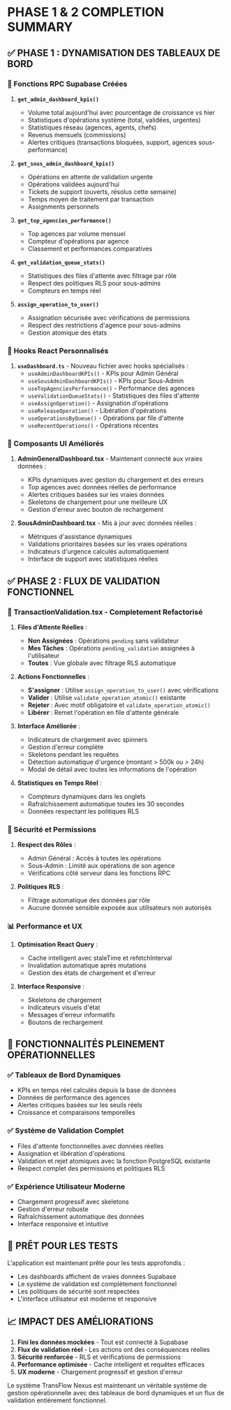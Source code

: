 # PHASE 1 & 2 COMPLETION SUMMARY

## ✅ PHASE 1 : DYNAMISATION DES TABLEAUX DE BORD

### 🔧 Fonctions RPC Supabase Créées

1. **`get_admin_dashboard_kpis()`**
   - Volume total aujourd'hui avec pourcentage de croissance vs hier
   - Statistiques d'opérations système (total, validées, urgentes)
   - Statistiques réseau (agences, agents, chefs)
   - Revenus mensuels (commissions)
   - Alertes critiques (transactions bloquées, support, agences sous-performance)

2. **`get_sous_admin_dashboard_kpis()`**
   - Opérations en attente de validation urgente
   - Opérations validées aujourd'hui
   - Tickets de support (ouverts, résolus cette semaine)
   - Temps moyen de traitement par transaction
   - Assignments personnels

3. **`get_top_agencies_performance()`**
   - Top agences par volume mensuel
   - Compteur d'opérations par agence
   - Classement et performances comparatives

4. **`get_validation_queue_stats()`**
   - Statistiques des files d'attente avec filtrage par rôle
   - Respect des politiques RLS pour sous-admins
   - Compteurs en temps réel

5. **`assign_operation_to_user()`**
   - Assignation sécurisée avec vérifications de permissions
   - Respect des restrictions d'agence pour sous-admins
   - Gestion atomique des états

### 🎣 Hooks React Personnalisés

1. **`useDashboard.ts`** - Nouveau fichier avec hooks spécialisés :
   - `useAdminDashboardKPIs()` - KPIs pour Admin Général
   - `useSousAdminDashboardKPIs()` - KPIs pour Sous-Admin  
   - `useTopAgenciesPerformance()` - Performance des agences
   - `useValidationQueueStats()` - Statistiques des files d'attente
   - `useAssignOperation()` - Assignation d'opérations
   - `useReleaseOperation()` - Libération d'opérations
   - `useOperationsByQueue()` - Opérations par file d'attente
   - `useRecentOperations()` - Opérations récentes

### 🎨 Composants UI Améliorés

1. **AdminGeneralDashboard.tsx** - Maintenant connecté aux vraies données :
   - KPIs dynamiques avec gestion du chargement et des erreurs
   - Top agences avec données réelles de performance
   - Alertes critiques basées sur les vraies données
   - Skeletons de chargement pour une meilleure UX
   - Gestion d'erreur avec bouton de rechargement

2. **SousAdminDashboard.tsx** - Mis à jour avec données réelles :
   - Métriques d'assistance dynamiques
   - Validations prioritaires basées sur les vraies opérations
   - Indicateurs d'urgence calculés automatiquement
   - Interface de support avec statistiques réelles

## ✅ PHASE 2 : FLUX DE VALIDATION FONCTIONNEL

### 🔄 TransactionValidation.tsx - Completement Refactorisé

1. **Files d'Attente Réelles** :
   - **Non Assignées** : Opérations `pending` sans validateur
   - **Mes Tâches** : Opérations `pending_validation` assignées à l'utilisateur
   - **Toutes** : Vue globale avec filtrage RLS automatique

2. **Actions Fonctionnelles** :
   - **S'assigner** : Utilise `assign_operation_to_user()` avec vérifications
   - **Valider** : Utilise `validate_operation_atomic()` existante
   - **Rejeter** : Avec motif obligatoire et `validate_operation_atomic()`
   - **Libérer** : Remet l'opération en file d'attente générale

3. **Interface Améliorée** :
   - Indicateurs de chargement avec spinners
   - Gestion d'erreur complète
   - Skeletons pendant les requêtes
   - Détection automatique d'urgence (montant > 500k ou > 24h)
   - Modal de détail avec toutes les informations de l'opération

4. **Statistiques en Temps Réel** :
   - Compteurs dynamiques dans les onglets
   - Rafraîchissement automatique toutes les 30 secondes
   - Données respectant les politiques RLS

### 🔐 Sécurité et Permissions

1. **Respect des Rôles** :
   - Admin Général : Accès à toutes les opérations
   - Sous-Admin : Limité aux opérations de son agence
   - Vérifications côté serveur dans les fonctions RPC

2. **Politiques RLS** :
   - Filtrage automatique des données par rôle
   - Aucune donnée sensible exposée aux utilisateurs non autorisés

### 📊 Performance et UX

1. **Optimisation React Query** :
   - Cache intelligent avec staleTime et refetchInterval
   - Invalidation automatique après mutations
   - Gestion des états de chargement et d'erreur

2. **Interface Responsive** :
   - Skeletons de chargement
   - Indicateurs visuels d'état
   - Messages d'erreur informatifs
   - Boutons de rechargement

## 🎯 FONCTIONNALITÉS PLEINEMENT OPÉRATIONNELLES

### ✅ Tableaux de Bord Dynamiques
- KPIs en temps réel calculés depuis la base de données
- Données de performance des agences
- Alertes critiques basées sur les seuils réels
- Croissance et comparaisons temporelles

### ✅ Système de Validation Complet
- Files d'attente fonctionnelles avec données réelles
- Assignation et libération d'opérations
- Validation et rejet atomiques avec la fonction PostgreSQL existante
- Respect complet des permissions et politiques RLS

### ✅ Expérience Utilisateur Moderne
- Chargement progressif avec skeletons
- Gestion d'erreur robuste
- Rafraîchissement automatique des données
- Interface responsive et intuitive

## 🧪 PRÊT POUR LES TESTS

L'application est maintenant prête pour les tests approfondis :
- Les dashboards affichent de vraies données Supabase
- Le système de validation est complètement fonctionnel
- Les politiques de sécurité sont respectées
- L'interface utilisateur est moderne et responsive

## 📈 IMPACT DES AMÉLIORATIONS

1. **Fini les données mockées** - Tout est connecté à Supabase
2. **Flux de validation réel** - Les actions ont des conséquences réelles
3. **Sécurité renforcée** - RLS et vérifications de permissions
4. **Performance optimisée** - Cache intelligent et requêtes efficaces
5. **UX moderne** - Chargement progressif et gestion d'erreur

Le système TransFlow Nexus est maintenant un véritable système de gestion opérationnelle avec des tableaux de bord dynamiques et un flux de validation entièrement fonctionnel.
